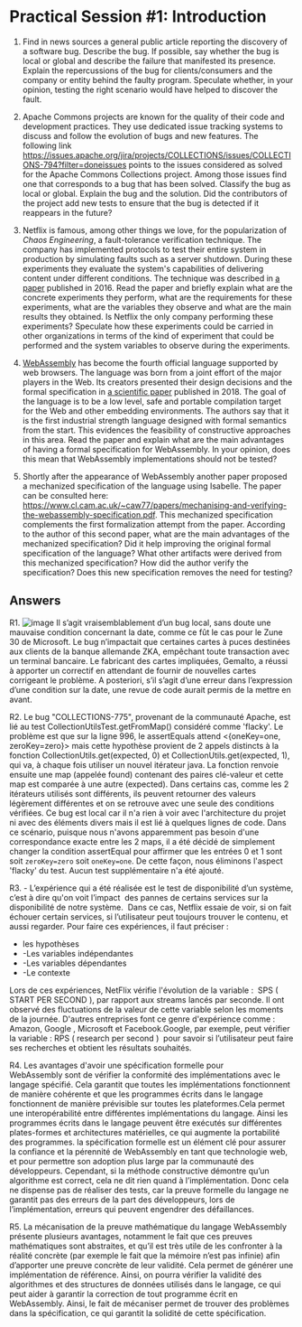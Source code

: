 # Practical Session #1: Introduction

1. Find in news sources a general public article reporting the discovery of a software bug. Describe the bug. If possible, say whether the bug is local or global and describe the failure that manifested its presence. Explain the repercussions of the bug for clients/consumers and the company or entity behind the faulty program. Speculate whether, in your opinion, testing the right scenario would have helped to discover the fault.

2. Apache Commons projects are known for the quality of their code and development practices. They use dedicated issue tracking systems to discuss and follow the evolution of bugs and new features. The following link https://issues.apache.org/jira/projects/COLLECTIONS/issues/COLLECTIONS-794?filter=doneissues points to the issues considered as solved for the Apache Commons Collections project. Among those issues find one that corresponds to a bug that has been solved. Classify the bug as local or global. Explain the bug and the solution. Did the contributors of the project add new tests to ensure that the bug is detected if it reappears in the future?

3. Netflix is famous, among other things we love, for the popularization of *Chaos Engineering*, a fault-tolerance verification technique. The company has implemented protocols to test their entire system in production by simulating faults such as a server shutdown. During these experiments they evaluate the system's capabilities of delivering content under different conditions. The technique was described in [a paper](https://arxiv.org/ftp/arxiv/papers/1702/1702.05843.pdf) published in 2016. Read the paper and briefly explain what are the concrete experiments they perform, what are the requirements for these experiments, what are the variables they observe and what are the main results they obtained. Is Netflix the only company performing these experiments? Speculate how these experiments could be carried in other organizations in terms of the kind of experiment that could be performed and the system variables to observe during the experiments.

4. [WebAssembly](https://webassembly.org/) has become the fourth official language supported by web browsers. The language was born from a joint effort of the major players in the Web. Its creators presented their design decisions and the formal specification in [a scientific paper](https://people.mpi-sws.org/~rossberg/papers/Haas,%20Rossberg,%20Schuff,%20Titzer,%20Gohman,%20Wagner,%20Zakai,%20Bastien,%20Holman%20-%20Bringing%20the%20Web%20up%20to%20Speed%20with%20WebAssembly.pdf) published in 2018. The goal of the language is to be a low level, safe and portable compilation target for the Web and other embedding environments. The authors say that it is the first industrial strength language designed with formal semantics from the start. This evidences the feasibility of constructive approaches in this area. Read the paper and explain what are the main advantages of having a formal specification for WebAssembly. In your opinion, does this mean that WebAssembly implementations should not be tested? 

5.  Shortly after the appearance of WebAssembly another paper proposed a mechanized specification of the language using Isabelle. The paper can be consulted here: https://www.cl.cam.ac.uk/~caw77/papers/mechanising-and-verifying-the-webassembly-specification.pdf. This mechanized specification complements the first formalization attempt from the paper. According to the author of this second paper, what are the main advantages of the mechanized specification? Did it help improving the original formal specification of the language? What other artifacts were derived from this mechanized specification? How did the author verify the specification? Does this new specification removes the need for testing?

## Answers

R1. ![image](https://user-images.githubusercontent.com/113097128/224296898-f03aca4a-8e52-42ec-b073-d66ebc0a4a72.png)
Il s’agit vraisemblablement d’un bug local, sans doute une mauvaise condition concernant la date, comme ce fût le cas pour le  Zune 30 de Microsoft. 
Le bug n’impactait que certaines cartes à puces destinées aux clients de la banque allemande ZKA, empêchant toute transaction avec un terminal bancaire.
Le fabricant des cartes impliquées, Gemalto, a réussi à apporter un correctif en attendant de fournir de nouvelles cartes corrigeant le problème.
A posteriori, s’il s’agit d’une erreur dans l’expression d’une condition sur la date, une revue de code aurait permis de la mettre en avant. 

R2. Le bug "COLLECTIONS-775", provenant de la communauté Apache, est lié au test CollectionUtilsTest.getFromMap() considéré comme 'flacky'.     Le problème est que sur la ligne 996, le assertEquals attend <{oneKey=one, zeroKey=zero}> mais cette hypothèse provient de 2 appels distincts à la fonction CollectionUtils.get(expected, 0) et CollectionUtils.get(expected, 1), qui va, à chaque fois utiliser un nouvel itérateur java. La fonction renvoie ensuite une map (appelée found) contenant des paires clé-valeur et cette map est comparée à une autre (expected). Dans certains cas, comme les 2 itérateurs utilisés sont différents, ils peuvent retourner des valeurs légèrement différentes et on se retrouve avec une seule des conditions vérifiées. Ce bug est local car il n'a rien à voir avec l'architecture du projet ni avec des éléments divers mais il est lié à quelques lignes de code. Dans ce scénario, puisque nous n'avons apparemment pas besoin d'une correspondance exacte entre les 2 maps, il a été décidé de simplement changer la condition assertEqual pour affirmer que les entrées 0 et 1 sont soit `zeroKey=zero` soit `oneKey=one`. De cette façon, nous éliminons l'aspect 'flacky' du test. 
Aucun test supplémentaire n'a été ajouté.

R3. - L’expérience qui a été réalisée est le test de disponibilité d’un système, c’est à dire qu'on voit l’impact  des pannes de certains services sur la disponibilité de notre système.  Dans ce cas, Netflix essaie de voir, si on fait échouer certain services, si l’utilisateur peut toujours trouver le contenu, et aussi regarder. Pour faire ces expériences, il faut préciser :
- les hypothèses
- -Les variables indépendantes
- -Les variables dépendantes
- -Le contexte

Lors de ces expériences, NetFlix vérifie l'évolution de la variable :  SPS ( START PER SECOND ), par rapport aux streams lancés par seconde. Il ont observé des fluctuations de la valeur de cette variable selon les moments de la journée.
D'autres entreprises font ce genre d'expérience comme :  Amazon, Google , Microsoft et Facebook.Google, par exemple, peut vérifier la variable : RPS ( research per second )  pour savoir si l’utilisateur peut faire ses recherches et obtient les résultats souhaités.

R4. Les avantages d'avoir une spécification formelle pour WebAssembly sont de vérifier la conformité des implémentations avec le langage spécifié. Cela garantit que toutes les implémentations fonctionnent de manière cohérente et que les programmes écrits dans le langage fonctionnent de manière prévisible sur toutes les plateformes.Cela permet une interopérabilité entre différentes implémentations du langage. Ainsi les programmes écrits dans le langage peuvent être exécutés sur différentes plates-formes et architectures matérielles, ce qui augmente la portabilité des programmes.
la spécification formelle est un élément clé pour assurer la confiance et la pérennité de WebAssembly en tant que technologie web, et pour permettre son adoption plus large par la communauté des développeurs.
Cependant, si la méthode constructive démontre qu’un algorithme est correct, cela ne dit rien quand à l’implémentation. Donc cela ne dispense pas de réaliser des tests, car la preuve formelle du langage ne garantit pas des erreurs de la part des développeurs, lors de l’implémentation, erreurs qui peuvent engendrer  des défaillances.

R5. La mécanisation de la preuve mathématique du langage WebAssembly  présente plusieurs avantages, notamment le fait que ces preuves mathématiques sont abstraites, et qu’il est très utile de les confronter à la réalité concrète (par exemple le fait que la mémoire n’est pas infinie) afin d’apporter une preuve concrète de leur validité. Cela permet de générer une implémentation de référence. Ainsi, on pourra vérifier la validité des algorithmes et des structures de données utilisés dans le langage, ce qui peut aider à garantir la correction de tout programme écrit en WebAssembly.
Ainsi, le fait de mécaniser permet de trouver des problèmes dans la spécification, ce qui garantit la solidité de cette spécification.

